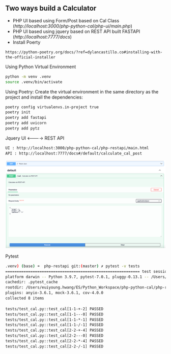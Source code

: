 

## Two ways build a Calculator
- PHP UI based using Form/Post based on Cal Class (<i>http://localhost:3000/php-python-cal/php-ui/main.php</i>)
- PHP UI based using jquery based on REST API built FASTAPI (<i>http://localhost:7777/docs</i>)
- Install Poerty
```
https://python-poetry.org/docs/?ref=dylancastillo.co#installing-with-the-official-installer
```

Using Python Virtual Environment
```bash
python -m venv .venv
source .venv/bin/activate
```

Using Poetry: Create the virtual environment in the same directory as the project and install the dependencies:
```bash
poetry config virtualenvs.in-project true
poetry init
poetry add fastapi
poetry add uvicorn
poetry add pytz
```

Jquery UI <----> REST API
```bash
UI : http://localhost:3000/php-python-cal/php-restapi/main.html
API : http://localhost:7777/docs#/default/calculate_cal_post
```
![Alt text](./php-restapi/REST-API.png)

Pytest
```bash
.venv) (base) ➜  php-restapi git:(master) ✗ pytest -v tests 
=========================================================== test session starts ============================================================
platform darwin -- Python 3.9.7, pytest-7.0.1, pluggy-0.13.1 -- /Users/euiyoung.hwang/opt/anaconda3/bin/python
cachedir: .pytest_cache
rootdir: /Users/euiyoung.hwang/ES/Python_Workspace/php-python-cal/php-restapi
plugins: anyio-3.6.1, mock-3.6.1, cov-4.0.0
collected 8 items                                                                                                                          

tests/test_cal.py::test_cal[1-1-+-2] PASSED                                                                                          [ 12%]
tests/test_cal.py::test_cal[1-1---0] PASSED                                                                                          [ 25%]
tests/test_cal.py::test_cal[1-1-*-1] PASSED                                                                                          [ 37%]
tests/test_cal.py::test_cal[1-1-/-1] PASSED                                                                                          [ 50%]
tests/test_cal.py::test_cal[2-2-+-4] PASSED                                                                                          [ 62%]
tests/test_cal.py::test_cal[2-2---0] PASSED                                                                                          [ 75%]
tests/test_cal.py::test_cal[2-2-*-4] PASSED                                                                                          [ 87%]
tests/test_cal.py::test_cal[2-2-/-1] PASSED            
```